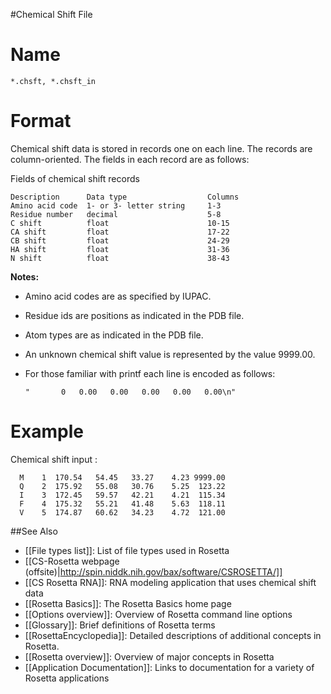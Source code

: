 #Chemical Shift File

Name
====

```
*.chsft, *.chsft_in 
```

Format
======

Chemical shift data is stored in records one on each line. The records are column-oriented. The fields in each record are as follows:

Fields of chemical shift records

```
Description      Data type                  Columns     
Amino acid code  1- or 3- letter string     1-3
Residue number   decimal                    5-8
C shift          float                      10-15
CA shift         float                      17-22
CB shift         float                      24-29
HA shift         float                      31-36
N shift          float                      38-43
```

**Notes:**

-   Amino acid codes are as specified by IUPAC.
-   Residue ids are positions as indicated in the PDB file.
-   Atom types are as indicated in the PDB file.
-   An unknown chemical shift value is represented by the value 9999.00.
-   For those familiar with printf each line is encoded as follows: 

    ```
    "       0   0.00   0.00   0.00   0.00   0.00\n"
    ```

Example
=======

Chemical shift input :

```
  M    1  170.54   54.45   33.27    4.23 9999.00
  Q    2  175.92   55.08   30.76    5.25  123.22
  I    3  172.45   59.57   42.21    4.21  115.34
  F    4  175.32   55.21   41.48    5.63  118.11
  V    5  174.87   60.62   34.23    4.72  121.00
```

##See Also

* [[File types list]]: List of file types used in Rosetta
* [[CS-Rosetta webpage (offsite)|http://spin.niddk.nih.gov/bax/software/CSROSETTA/]]
* [[CS Rosetta RNA]]: RNA modeling application that uses chemical shift data
* [[Rosetta Basics]]: The Rosetta Basics home page
* [[Options overview]]: Overview of Rosetta command line options
* [[Glossary]]: Brief definitions of Rosetta terms
* [[RosettaEncyclopedia]]: Detailed descriptions of additional concepts in Rosetta.
* [[Rosetta overview]]: Overview of major concepts in Rosetta
* [[Application Documentation]]: Links to documentation for a variety of Rosetta applications